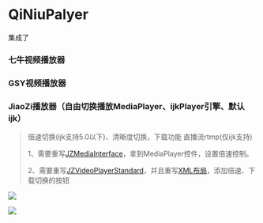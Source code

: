 # QiNiuPalyer

集成了

### 七牛视频播放器

### GSY视频播放器

### JiaoZi播放器（自由切换播放MediaPlayer、ijkPlayer引擎、默认ijk）

> 倍速切换(ijk支持5.0以下)、清晰度切换，下载功能
> 直播流rtmp(仅ijk支持)
>
> 1、需要重写[JZMediaInterface](https://github.com/wapchief/QiNiuPlayer/blob/master/app/src/main/java/com/wapchief/qiniuplayer/views/MyJZVideoPlayerStandard.java)，拿到MediaPlayer控件，设置倍速控制。
>
> 2、需要重写[JZVideoPlayerStandard](https://github.com/wapchief/QiNiuPlayer/blob/master/app/src/main/java/com/wapchief/qiniuplayer/system/MyJZMediaSystem.java)，并且重写[XML布局](https://github.com/wapchief/QiNiuPlayer/blob/master/app/src/main/res/layout/jiaozi_player_video.xml)，添加倍速、下载切换的按钮

![](https://github.com/wapchief/QiNiuPlayer/blob/master/screenshots/device-2018-02-09-145921.png?raw=true)

![](https://github.com/wapchief/QiNiuPlayer/blob/master/screenshots/device-2018-02-09-150102.png?raw=true)